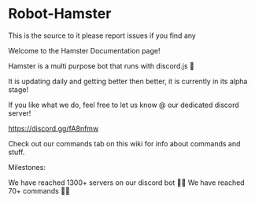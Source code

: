 # Robot-Hamster
This is the source to it please report issues if you find any

Welcome to the Hamster Documentation page!

Hamster is a multi purpose bot that runs with discord.js 🏃

It is updating daily and getting better then better, it is currently in its alpha stage!

If you like what we do, feel free to let us know @ our dedicated discord server!

https://discord.gg/fA8nfmw

Check out our commands tab on this wiki for info about commands and stuff.

Milestones:

We have reached 1300+ servers on our discord bot 🎉🎉
We have reached 70+ commands 🎉🎉
